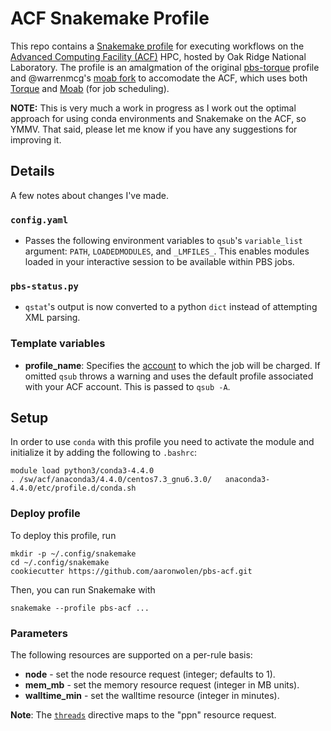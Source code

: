 # ACF Snakemake Profile

This repo contains a [Snakemake profile][1] for executing workflows on the [Advanced Computing Facility (ACF)][2] HPC, hosted by Oak Ridge National Laboratory. The profile is an amalgmation of the original [pbs-torque][5] profile and @warrenmcg's [moab fork][6] to accomodate the ACF, which uses both [Torque][3] and [Moab][4] (for job scheduling). 

**NOTE:** This is very much a work in progress as I work out the optimal approach for using conda environments and Snakemake on the ACF, so YMMV. That said, please let me know if you have any suggestions for improving it.

## Details

A few notes about changes I've made.

### `config.yaml`

* Passes the following environment variables to `qsub`'s `variable_list` argument: `PATH`, `LOADEDMODULES`, and `_LMFILES_`. This enables modules loaded in your interactive session to be available within PBS jobs.

### `pbs-status.py`

* `qstat`'s output is now converted to a python `dict` instead of attempting XML parsing. 

### Template variables

- **profile_name**: Specifies the [account][acf-job-opts] to which the job will be charged. If omitted `qsub` throws a warning and uses the default profile associated with your ACF account. This is passed to `qsub -A`.

## Setup

In order to use `conda` with this profile you need to activate the module and initialize it by adding the following to `.bashrc`:

    module load python3/conda3-4.4.0
    . /sw/acf/anaconda3/4.4.0/centos7.3_gnu6.3.0/   anaconda3-4.4.0/etc/profile.d/conda.sh

### Deploy profile

To deploy this profile, run

    mkdir -p ~/.config/snakemake
    cd ~/.config/snakemake
    cookiecutter https://github.com/aaronwolen/pbs-acf.git

Then, you can run Snakemake with

    snakemake --profile pbs-acf ...


### Parameters

The following resources are supported on a per-rule basis:

- **node** - set the node resource request (integer; defaults to 1).
- **mem_mb** - set the memory resource request (integer in MB units).
- **walltime_min** - set the walltime resource (integer in minutes).

**Note**: The [`threads`](https://snakemake.readthedocs.io/en/stable/snakefiles/rules.html#threads)
directive maps to the "ppn" resource request.

<!-- links -->
[1]: https://snakemake.readthedocs.io/en/stable/executable.html#profiles
[2]: https://www.jics.utk.edu/acf
[3]: https://www.adaptivecomputing.com/products/torque/
[4]: https://www.adaptivecomputing.com/moab-hpc-basic-edition/
[5]: https://github.com/Snakemake-Profiles/pbs-torque
[6]: https://github.com/warrenmcg/moab
[acf-job-opts]: https://www.nics.utk.edu/computing-resources/acf/running-jobs#options
